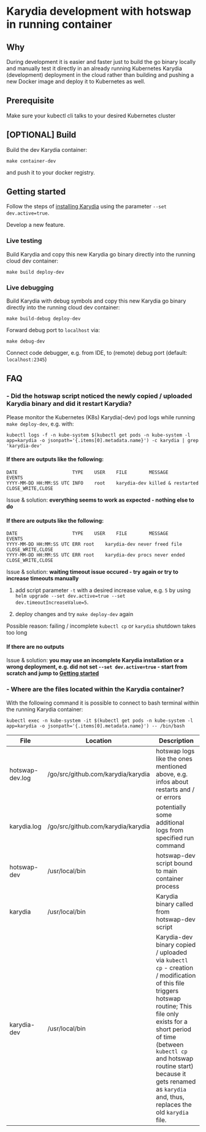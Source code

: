 # Karydia development with hotswap in running container

## Why

During development it is easier and faster just to build the go binary locally
and manually test it directly in an already running Kubernetes Karydia
(development) deployment in the cloud rather than building and pushing a new
Docker image and deploy it to Kubernetes as well.

## Prerequisite
Make sure your kubectl cli talks to your desired Kubernetes cluster

## [OPTIONAL] Build

Build the dev Karydia container:
```
make container-dev
```
and push it to your docker registry.

## <a name="getting-started"></a> Getting started

Follow the steps of [installing Karydia](../install/README.md) using the parameter `--set dev.active=true`.

Develop a new feature.

### Live testing

Build Karydia and copy this new Karydia go binary directly into the running cloud dev container:
```
make build deploy-dev
```

### Live debugging

Build Karydia with debug symbols and copy this new Karydia go binary directly into the running cloud dev container:
```
make build-debug deploy-dev
```

Forward debug port to `localhost` via:
```
make debug-dev
```

Connect code debugger, e.g. from IDE, to (remote) debug port (default: `localhost:2345`)

## FAQ

### - Did the hotswap script noticed the newly copied / uploaded Karydia binary and did it restart Karydia?

Please monitor the Kubernetes (K8s) Karydia(-dev) pod logs while running `make deploy-dev`, e.g. with:
```
kubectl logs -f -n kube-system $(kubectl get pods -n kube-system -l app=karydia -o jsonpath='{.items[0].metadata.name}') -c karydia | grep 'karydia-dev'
```

#### If there are outputs like the following:
```
DATE                   	TYPE	USER  	FILE       	MESSAGE           	EVENTS
YYYY-MM-DD HH:MM:SS UTC	INFO	root  	karydia-dev	killed & restarted	CLOSE_WRITE,CLOSE
```
Issue & solution: __everything seems to work as expected - nothing else to do__

#### If there are outputs like the following:
```
DATE                   	TYPE	USER  	FILE       	MESSAGE           	EVENTS
YYYY-MM-DD HH:MM:SS UTC	ERR	root  	karydia-dev	never freed file  	CLOSE_WRITE,CLOSE
YYYY-MM-DD HH:MM:SS UTC	ERR	root  	karydia-dev	procs never ended 	CLOSE_WRITE,CLOSE
```
Issue & solution: __waiting timeout issue occured - try again or try to increase timeouts manually__

1. add script parameter `-t` with a desired increase value, e.g. `5` by using `helm upgrade --set dev.active=true --set dev.timeoutIncreaseValue=5`.

2. deploy changes and try `make deploy-dev` again

Possible reason: failing / incomplete `kubectl cp` or `karydia` shutdown takes too long

#### If there are no outputs

Issue & solution: __you may use an incomplete Karydia installation or a wrong deployment, e.g. did not set `--set dev.active=true` - start from scratch and jump to [Getting started](#getting-started)__

### - Where are the files located within the Karydia container?

With the following command it is possible to connect to bash terminal within the running Karydia container:
```
kubectl exec -n kube-system -it $(kubectl get pods -n kube-system -l app=karydia -o jsonpath='{.items[0].metadata.name}') -- /bin/bash
```

File            | Location                           | Description
--------------- | ---------------------------------- | ---------------------------------
hotswap-dev.log | /go/src/github.com/karydia/karydia | hotswap logs like the ones mentioned above, e.g. infos about restarts and / or errors
karydia.log     | /go/src/github.com/karydia/karydia | potentially some additional logs from specified run command
hotswap-dev     | /usr/local/bin                     | hotswap-dev script bound to main container process
karydia         | /usr/local/bin                     | Karydia binary called from hotswap-dev script
karydia-dev     | /usr/local/bin                     | Karydia-dev binary copied / uploaded via `kubectl cp` - creation / modification of this file triggers hotswap routine; This file only exists for a short period of time (between `kubectl cp` and hotswap routine start) because it gets renamed as `karydia` and, thus, replaces the old `karydia` file.

